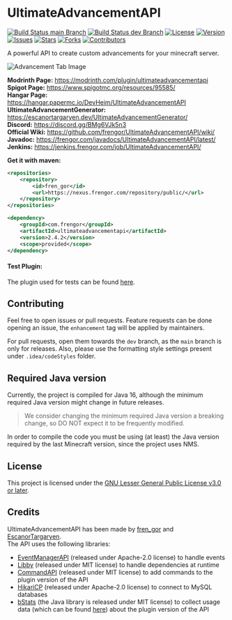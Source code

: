 # UltimateAdvancementAPI
[![Build Status main Branch](https://jenkins.frengor.com/job/UltimateAdvancementAPI/job/main/badge/icon?subject=main&style=flat)](https://jenkins.frengor.com/job/UltimateAdvancementAPI/job/main/)
[![Build Status dev Branch](https://jenkins.frengor.com/job/UltimateAdvancementAPI/job/dev/badge/icon?subject=dev&style=flat)](https://jenkins.frengor.com/job/UltimateAdvancementAPI/job/dev/)
[![License](https://img.shields.io/badge/license-LGPL--3.0-orange?style=flat)](https://github.com/frengor/UltimateAdvancementAPI/blob/main/LGPL)
[![Version](https://img.shields.io/badge/dynamic/json?url=https%3A%2F%2Fapi.github.com%2Frepos%2Ffrengor%2FUltimateAdvancementAPI%2Ftags&query=%24%5B%3A1%5D.name&style=flat&label=version&color=blue)](https://jenkins.frengor.com/job/UltimateAdvancementAPI/)
[![Issues](https://img.shields.io/github/issues/frengor/UltimateAdvancementAPI?style=flat)](https://github.com/frengor/UltimateAdvancementAPI/issues)
[![Stars](https://img.shields.io/github/stars/frengor/UltimateAdvancementAPI?style=flat)](https://github.com/frengor/UltimateAdvancementAPI/stargazers)
[![Forks](https://img.shields.io/github/forks/frengor/UltimateAdvancementAPI?style=flat)](https://github.com/frengor/UltimateAdvancementAPI/network)
[![Contributors](https://img.shields.io/github/contributors/frengor/UltimateAdvancementAPI?style=flat)](https://github.com/frengor/UltimateAdvancementAPI/graphs/contributors)

A powerful API to create custom advancements for your minecraft server.

![Advancement Tab Image](https://github.com/frengor/UltimateAdvancementAPI/wiki/images/spigot-photo.png)

**Modrinth Page:** <https://modrinth.com/plugin/ultimateadvancementapi>  
**Spigot Page:** <https://www.spigotmc.org/resources/95585/>  
**Hangar Page:** <https://hangar.papermc.io/DevHeim/UltimateAdvancementAPI>  
**UltimateAdvancementGenerator:** <https://escanortargaryen.dev/UltimateAdvancementGenerator/>  
**Discord:** <https://discord.gg/BMg6VJk5n3>  
**Official Wiki:** <https://github.com/frengor/UltimateAdvancementAPI/wiki/>  
**Javadoc:** <https://frengor.com/javadocs/UltimateAdvancementAPI/latest/>  
**Jenkins:** <https://jenkins.frengor.com/job/UltimateAdvancementAPI/>

**Get it with maven:**
```xml
<repositories>
    <repository>
        <id>fren_gor</id>
        <url>https://nexus.frengor.com/repository/public/</url>
    </repository>
</repositories>
```   
```xml
<dependency>
    <groupId>com.frengor</groupId>
    <artifactId>ultimateadvancementapi</artifactId>
    <version>2.4.2</version>
    <scope>provided</scope>
</dependency>
```

#### Test Plugin:

The plugin used for tests can be found [here](https://github.com/frengor/UltimateAdvancementAPI-Tests).

## Contributing

Feel free to open issues or pull requests. Feature requests can be done opening an issue, the `enhancement` tag will be applied by maintainers.

For pull requests, open them towards the `dev` branch, as the `main` branch is only for releases.
Also, please use the formatting style settings present under `.idea/codeStyles` folder.

## Required Java version

Currently, the project is compiled for Java 16, although the minimum required Java version might change in future releases.

> We consider changing the minimum required Java version a breaking change, so DO NOT expect it to be frequently modified.

In order to compile the code you must be using (at least) the Java version required by the last Minecraft version, since the project uses NMS.

## License

This project is licensed under the [GNU Lesser General Public License v3.0 or later](https://www.gnu.org/licenses/lgpl-3.0.txt).

## Credits

UltimateAdvancementAPI has been made by [fren_gor](https://github.com/frengor) and [EscanorTargaryen](https://github.com/EscanorTargaryen).  
The API uses the following libraries:
  * [EventManagerAPI](https://github.com/frengor/EventManagerAPI) (released under Apache-2.0 license) to handle events
  * [Libby](https://github.com/AlessioDP/libby) (released under MIT license) to handle dependencies at runtime
  * [CommandAPI](https://github.com/JorelAli/CommandAPI) (released under MIT license) to add commands to the plugin version of the API
  * [HikariCP](https://github.com/brettwooldridge/HikariCP) (released under Apache-2.0 license) to connect to MySQL databases
  * [bStats](https://bstats.org/) (the Java library is released under MIT license) to collect usage data (which can be found [here](https://bstats.org/plugin/bukkit/UltimateAdvancementAPI/12593)) about the plugin version of the API
